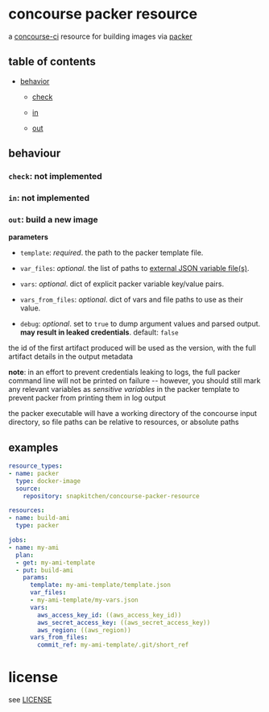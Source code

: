 # concourse packer resource

a [concourse-ci](https://concourse-ci.org) resource for building images via [packer](https://www.packer.io/docs/builders/amazon.html)

## table of contents

- [behavior](#behavior)

	- [check](#check-not-implemented)

	- [in](#in-not-implemented)

	- [out](#out-build-a-new-image)

## behaviour

### `check`: not implemented

### `in`: not implemented

### `out`: build a new image

**parameters**

- `template`: _required_. the path to the packer template file.

- `var_files`: _optional_. the list of paths to [external JSON variable file(s)](https://www.packer.io/docs/templates/user-variables.html).

- `vars`: _optional_. dict of explicit packer variable key/value pairs.

- `vars_from_files`: _optional_. dict of vars and file paths to use as their value.

- `debug`: _optional_. set to `true` to dump argument values and parsed output. **may result in leaked credentials**. default: `false`

the id of the first artifact produced will be used as the version, with the full artifact details in the output metadata

**note**: in an effort to prevent credentials leaking to logs, the full packer command line will not be printed on failure -- however, you should still mark any relevant variables as _sensitive variables_ in the packer template to prevent packer from printing them in log output

the packer executable will have a working directory of the concourse input directory, so file paths can be relative to resources, or absolute paths

## examples

```yaml
resource_types:
- name: packer
  type: docker-image
  source:
    repository: snapkitchen/concourse-packer-resource

resources:
- name: build-ami
  type: packer

jobs:
- name: my-ami
  plan:
  - get: my-ami-template
  - put: build-ami
    params:
      template: my-ami-template/template.json
      var_files:
      - my-ami-template/my-vars.json
      vars:
        aws_access_key_id: ((aws_access_key_id))
        aws_secret_access_key: ((aws_secret_access_key))
        aws_region: ((aws_region))
      vars_from_files:
        commit_ref: my-ami-template/.git/short_ref
```

# license

see [LICENSE](LICENSE)

